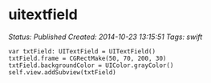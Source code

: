 # uitextfield

_Status: Published_
_Created: 2014-10-23 13:15:51_
_Tags: swift_

<code>var txtField: UITextField = UITextField()</code>
<code>    txtField.frame = CGRectMake(50, 70, 200, 30)</code>
<code>    txtField.backgroundColor = UIColor.grayColor()</code>
<code>    self.view.addSubview(txtField)</code>